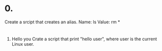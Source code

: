 # 0. <o>
Create a srcipt that creates an alias.
Name: ls
Value: rm *

# 
1. Hello you
Crate a script that print "hello user", where user is the current Linux user.
